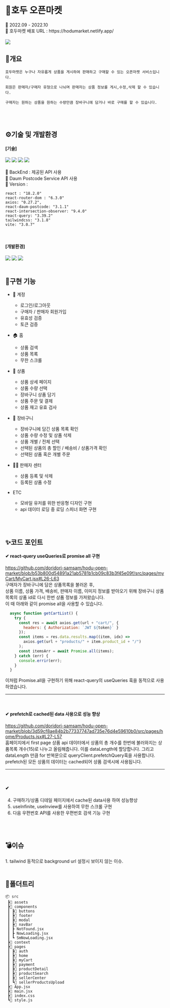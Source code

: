 <h1>💚호두 오픈마켓</h1>
📌 2022.09 - 2022.10
<br>
📌 호두마켓 배포 URL : https://hodumarket.netlify.app/
<br>
<br>

<img src="https://media.discordapp.net/attachments/934745841661526058/1031987148657790976/smartmockups_l9ehzc5a.jpg?width=771&height=578">

<h2>📄개요</h2>

```
호두마켓은 누구나 자유롭게 상품을 게시하여 판매하고 구매할 수 있는 오픈마켓 서비스입니다.

회원은 판매자/구매자 유형으로 나뉘며 판매자는 상품 정보를 게시,수정,삭제 할 수 있습니다.

구매자는 원하는 상품을 원하는 수량만큼 장바구니에 담거나 바로 구매를 할 수 있습니다.
```

</br>
<br>
<h2>⚙기술 및 개발환경</h2>

#### [기술]

<div align=left>
<img src="https://img.shields.io/badge/Vite-%23646CFF?style=for-the-badge&logo=vite&logoColor=white">
<img src="https://img.shields.io/badge/React-61DAFB?style=for-the-badge&logo=React&logoColor=black">
<img src="https://img.shields.io/badge/-React Query-%23FF4154?style=for-the-badge&logo=react query&logoColor=white">
<img src="https://img.shields.io/badge/Tailwind-%2306B6D4?style=for-the-badge&logo=tailwind css&logoColor=white">
</div>
</br>
📌 BackEnd : 제공된 API 사용
<br/>
📌 Daum Postcode Service API 사용
<br/>
📌 Version :

```
react : "18.2.0"
react-router-dom : "6.3.0"
axios: "0.27.2",
react-daum-postcode: "3.1.1"
react-intersection-observer: "9.4.0"
react-query: "3.39.2"
tailwindcss: "3.1.8"
vite: "3.0.7"
```

</br>

#### [개발환경]

<div align=left>
<img src="https://img.shields.io/badge/Git-F05032?style=for-the-badge&logo=Git&logoColor=white">
<img src="https://img.shields.io/badge/GitHub-181717?style=for-the-badge&logo=GitHub&logoColor=white">
<img src="https://img.shields.io/badge/Figma-F24E1E?style=for-the-badge&logo=Figma&logoColor=white">
</div>

<br>
<h2>🎨구현 기능</h2>

- 🔐 계정

  - 로그인/로그아웃
  - 구매자 / 판매자 회원가입
  - 유효성 검증
  - 토큰 검증

- 🏠 홈

  - 상품 검색
  - 상품 목록
  - 무한 스크롤

- 🎁 상품

  - 상품 상세 페이지
  - 상품 수량 선택
  - 장바구니 상품 담기
  - 상품 주문 및 결제
  - 상품 재고 유효 검사

- 🛒 장바구니

  - 장바구니에 담긴 상품 목록 확인
  - 상품 수량 수정 및 상품 삭제
  - 상품 개별 / 전체 선택
  - 선택된 상품의 총 할인 / 배송비 / 상품가격 확인
  - 선택된 상품 혹은 개별 주문

- 👨‍🌾 판매자 센터

  - 상품 등록 및 삭제
  - 등록된 상품 수정

- ETC
  - 모바일 유저를 위한 반응형 디자인 구현
  - api 데이터 로딩 중 로딩 스피너 화면 구현

</br>
<br>
<h2>✨코드 포인트</h2>

#### ✔ react-query useQueries로 promise all 구현

https://github.com/doridori-samsam/hodu-open-market/blob/b53b800d54891a21ab5781b1cb09c83b3f45e09f/src/pages/myCart/MyCart.jsx#L26-L63
<br/>
구매자가 장바구니에 담은 상품목록을 불러온 후,
<br/>
상품 이름, 상품 가격, 배송비, 판매자 이름, 이미지 정보를 받아오기 위해 장바구니 상품목록의 상품 id로 다시 한번 상품 정보를 가져왔습니다.
<br/>
이 때 아래와 같이 promise all을 사용할 수 있습니다.

```javaScript
  async function getCartList() {
    try {
      const res = await axios.get(url + "cart/", {
        headers: { Authorization: `JWT ${token}` }
      });
      const items = res.data.results.map((item, idx) =>
        axios.get(url + "products/" + item.product_id + "/")
      );
      const itemsArr = await Promise.all(items);
    } catch (err) {
      console.errir(err);
    }
  }
```

이처럼 Promise.all을 구현하기 위해 react-query의 useQueries 훅을 동적으로 사용하였습니다.
<br/>

---

<br/>

#### ✔ prefetch로 cached된 data 사용으로 성능 향상

https://github.com/doridori-samsam/hodu-open-market/blob/3d59cf8ae84b2b77337747ad735e76d4e59610b0/src/pages/home/Products.jsx#L27-L57
<br/>
홈페이지에서 first page 상품 api 데이터에서 상품의 총 개수를 한번에 불러와지는 상품목록 개수(15)로 나누고 올림해줍니다.
이를 dataLength에 할당합니다. 그리고 dataLength 만큼 for 반복문으로 queryClient.prefetchQuery훅을 사용합니다.
prefetch된 모든 상품의 데이터는 cached되어 상품 검색시에 사용됩니다.
<br/>

---

<br/>

#### ✔

4. 구매하기/상품 디테일 페이지에서 cache된 data사용 하여 성능향상
5. useInfinite, useInview를 사용하여 무한 스크롤 구현
6. 다음 우편번호 API를 사용한 우편번호 검색 기능 구현

</br>
<br>
<h2>💣이슈</h2>
1. tailwind 동적으로 background url 설정시 보이지 않는 이슈.

</br>
<br>
<h2>📂폴더트리</h2>

```
📦 src
 ┣📂 assets
 ┣📂 components
 ┃ ┣📂 buttons
 ┃ ┣📂 footer
 ┃ ┣📂 modal
 ┃ ┣📂 navBar
 ┃ ┣ NotFound.jsx
 ┃ ┣ NowLoading.jsx
 ┃ ┗ SmNowLoading.jsx
 ┣📂 context
 ┣📂 pages
 ┃ ┣📂 auth
 ┃ ┣📂 home
 ┃ ┣📂 myCart
 ┃ ┣📂 payment
 ┃ ┣📂 productDetail
 ┃ ┣📂 productSearch
 ┃ ┣📂 sellerCenter
 ┃ ┗📂 sellerProductsUpload
 ┣📜 App.jsx
 ┣📜 main.jsx
 ┣📜 index.css
 ┗📜 style.js

```

</br>
